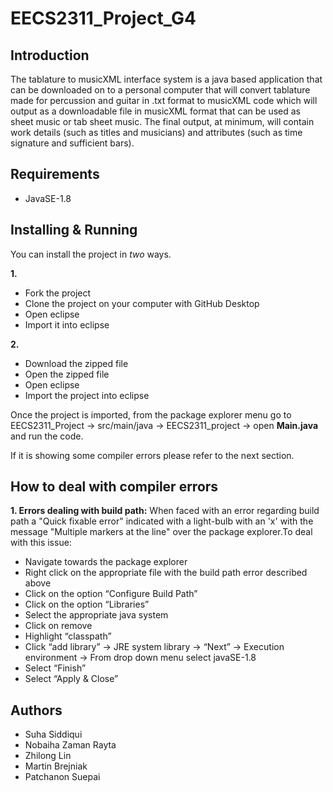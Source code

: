 # EECS2311_Project_G4
## Introduction
The tablature to musicXML interface system is a java based application that can be downloaded on to a personal computer that will convert tablature made for percussion and guitar in .txt format to musicXML code which will output as a downloadable file in musicXML format that can be used as sheet music or tab sheet music. The final output, at minimum, will contain work details (such as titles and musicians) and attributes (such as time signature and sufficient bars).

## Requirements
- JavaSE-1.8 
## Installing & Running 
You can install the project in *two* ways. 

**1.** 
- Fork the project 
- Clone the project on your computer with GitHub Desktop
- Open eclipse 
- Import it into eclipse 

**2.** 
- Download the zipped file
- Open the zipped file 
- Open eclipse 
- Import the project into eclipse

Once the project is imported, from the package explorer menu go to EECS2311_Project  → src/main/java → EECS2311_project → open **Main.java** and run the code. 

If it is showing some compiler errors please refer to the next section. 

## How to deal with compiler errors
**1. Errors dealing with build path:** 
When faced with an error regarding build path a "Quick fixable error" indicated with a light-bulb with an 'x' with the message "Multiple markers at the line" over the package explorer.To deal with this issue: 
- Navigate towards the package explorer
- Right click on the appropriate file with the build path error described above 
- Click on the option “Configure Build Path”
- Click on the option “Libraries”
- Select the appropriate java system
- Click on remove 
- Highlight “classpath”
- Click “add library” →  JRE system library → “Next” → Execution environment → From drop down menu select javaSE-1.8
- Select “Finish”
- Select “Apply & Close”

## Authors 
- Suha Siddiqui
- Nobaiha Zaman Rayta
- Zhilong Lin
- Martin Brejniak
- Patchanon Suepai

